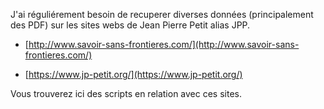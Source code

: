J'ai réguliérement besoin de recuperer diverses données (principalement des PDF) sur les sites webs de Jean Pierre Petit alias JPP.

- [http://www.savoir-sans-frontieres.com/](http://www.savoir-sans-frontieres.com/)

- [https://www.jp-petit.org/](https://www.jp-petit.org/)

Vous trouverez ici des scripts en relation avec ces sites. 
